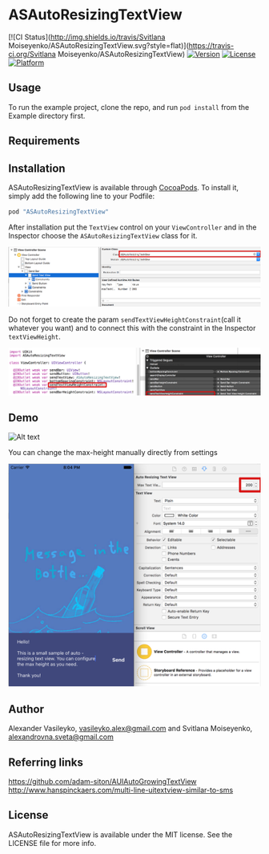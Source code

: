 # ASAutoResizingTextView

[![CI Status](http://img.shields.io/travis/Svitlana Moiseyenko/ASAutoResizingTextView.svg?style=flat)](https://travis-ci.org/Svitlana Moiseyenko/ASAutoResizingTextView)
[![Version](https://img.shields.io/cocoapods/v/ASAutoResizingTextView.svg?style=flat)](http://cocoapods.org/pods/ASAutoResizingTextView)
[![License](https://img.shields.io/cocoapods/l/ASAutoResizingTextView.svg?style=flat)](http://cocoapods.org/pods/ASAutoResizingTextView)
[![Platform](https://img.shields.io/cocoapods/p/ASAutoResizingTextView.svg?style=flat)](http://cocoapods.org/pods/ASAutoResizingTextView)

## Usage

To run the example project, clone the repo, and run `pod install` from the Example directory first.

## Requirements

## Installation

ASAutoResizingTextView is available through [CocoaPods](http://cocoapods.org). To install
it, simply add the following line to your Podfile:



```ruby
pod "ASAutoResizingTextView"
```


After installation put the `TextView` control on your `ViewController` and in the Inspector choose the `ASAutoResizingTextView` class for it. 

![Alt text](https://github.com/svetlanama/ASAutoResizingTextView/blob/master/Example/images/configuration1.png "Demo")

Do not forget to create the param `sendTextViewHeightConstraint`(call it whatever you want) and to connect this with the constraint in the Inspector `textViewHeight`.

![Alt text](https://github.com/svetlanama/ASAutoResizingTextView/blob/master/Example/images/configuration2.png "Demo")


## Demo

![Alt text](https://github.com/svetlanama/ASAutoResizingTextView/blob/master/Example/images/animation.gif "Demo")


You can change the max-height manually directly from settings

![Alt text](https://github.com/svetlanama/ASAutoResizingTextView/blob/master/Example/images/demo_max_height.png "Max Height Demo")


## Author

Alexander Vasileyko, vasileyko.alex@gmail.com and Svitlana Moiseyenko, alexandrovna.sveta@gmail.com

## Referring links
https://github.com/adam-siton/AUIAutoGrowingTextView
http://www.hanspinckaers.com/multi-line-uitextview-similar-to-sms

## License

ASAutoResizingTextView is available under the MIT license. See the LICENSE file for more info.
